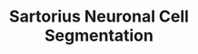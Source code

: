 ---
layout: page
title: Sartorius Neuronal Cell Segmentation 
description:  Detect neuronal cells in microscopy images 
img: assets/img/projects/sartorious-cell-seg/thumbnail.png
redirect: https://github.com/awsaf49/sartorius-cell-segment
github: https://github.com/awsaf49/sartorius-cell-segment
importance: 3
category: DeepLearning
---